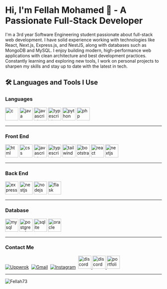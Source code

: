 <h1>Hi, I'm Fellah Mohamed 👋 - A Passionate Full-Stack Developer</h1>
<p>I'm a 3rd year Software Engineering student passionate about full-stack web development. I have solid experience working with technologies like React, Next.js, Express.js, and NestJS, along with databases such as MongoDB and MySQL. I enjoy building modern, high-performance web applications with clean architecture and best development practices. Constantly learning and exploring new tools, I work on personal projects to sharpen my skills and stay up to date with the latest in tech.</p>
<h2>🛠️ Languages and Tools I Use</h2>



<h3> Languages </h3> 
<p>
  <img src="https://skillicons.dev/icons?i=c" alt="c" width="42" height="42" />
  <img src="https://skillicons.dev/icons?i=java" alt="java" width="42" height="42" />
  <img src="https://skillicons.dev/icons?i=js" alt="javascript" width="42" height="42" />
  <img src="https://skillicons.dev/icons?i=ts" alt="typescript" width="42" height="42" />
  <img src="https://skillicons.dev/icons?i=python" alt="python" width="42" height="42" />
  <img src="https://skillicons.dev/icons?i=php" alt="php" width="42" height="42" />
</p>
<hr>

<h3> Front End </h3> 
<p>
  <img src="https://skillicons.dev/icons?i=html" alt="html" width="42" height="42" />
  <img src="https://skillicons.dev/icons?i=css" alt="css" width="42" height="42" />
  <img src="https://skillicons.dev/icons?i=js" alt="javascript" width="42" height="42" />
  <img src="https://skillicons.dev/icons?i=ts" alt="typescript" width="42" height="42" />
  <img src="https://skillicons.dev/icons?i=tailwind" alt="tailwind" width="42" height="42" />
  <img src="https://skillicons.dev/icons?i=bootstrap" alt="bootstrap" width="42" height="42" />
  <img src="https://skillicons.dev/icons?i=react" alt="react" width="42" height="42" />
  <img src="https://skillicons.dev/icons?i=next" alt="nextjs" width="42" height="42" />
</p>

<hr>



<h3> Back End </h3>
<p>
  <img src="https://skillicons.dev/icons?i=expressjs" alt="express" width="42" height="42" />
  <img src="https://skillicons.dev/icons?i=nestjs" alt="nestjs" width="42" height="42" />
  <img src="https://skillicons.dev/icons?i=nodejs" alt="nodejs" width="42" height="42" />
  <img src="https://skillicons.dev/icons?i=flask" alt="flask" width="42" height="42" />
</p>

<hr>



<h3> Database </h3> 
<p>
  <img src="https://skillicons.dev/icons?i=mysql" alt="mysql" width="42" height="42" />
  <img src="https://skillicons.dev/icons?i=postgresql" alt="postgresql" width="42" height="42" />
  <img src="https://skillicons.dev/icons?i=sqlite" alt="sqlite" width="42" height="42" />
  <img src="https://www.svgrepo.com/show/303303/oracle-6-logo.svg" alt="oracle" width="42" height="42" />
</p>


<hr>
<h3> Contact Me </h3>

   
  [![Uppwrok](https://img.icons8.com/?size=50&id=HKdmFbFm7xQV&format=png&color=000000)](https://www.upwork.com/freelancers/~0162ac80466bc23f26)&nbsp;
  [![Gmail](https://img.icons8.com/?size=50&id=P7UIlhbpWzZm&format=png&color=000000)](mailto:mohdev2025@gmail.com)&nbsp;
  [![Instagram](https://skillicons.dev/icons?i=instagram)](https://www.instagram.com/mouh_flh)&nbsp;
   <a href="https://discord.com/users/1022462442917343282" target="_blanck"> 
   <img src="https://static.vecteezy.com/system/resources/previews/006/892/625/non_2x/discord-logo-icon-editorial-free-vector.jpg" alt="discord" width="42" height="42"/>
   <a/>
   <a href="https://www.facebook.com/profile.php?id=61576388386961" target="_blanck">                                                                                         <img src="https://upload.wikimedia.org/wikipedia/commons/c/cd/Facebook_logo_%28square%29.png" alt="discord" width="42" height="42"/> 
   <a/>
   <a href="https://fellah-mohamed.vercel.app" target="_blanck"> 
   <img src="https://encrypted-tbn0.gstatic.com/images?q=tbn:ANd9GcS23zc5LswrrOl23-2tDErz8lzXeK1T-jr8wg&s" alt="portfolio" width="42" height="42"/>
   <a/>  

<hr>

<p><img src="https://github-readme-stats.vercel.app/api/top-langs?username=Fellah73&show_icons=true&locale=en&layout=compact" alt="Fellah73" /></p>
